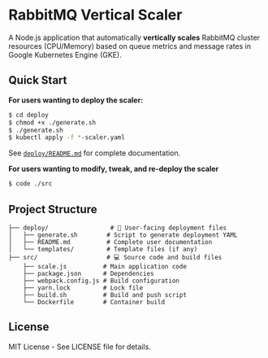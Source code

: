  # RabbitMQ Vertical Scaler

A Node.js application that automatically **vertically scales** RabbitMQ cluster resources (CPU/Memory) based on queue metrics and message rates in Google Kubernetes Engine (GKE).

## Quick Start

**For users wanting to deploy the scaler:**
```bash
$ cd deploy
$ chmod +x ./generate.sh
$ ./generate.sh
$ kubectl apply -f *-scaler.yaml
```
See [`deploy/README.md`](deploy/README.md) for complete documentation.

**For users wanting to modify, tweak, and re-deploy the scaler**
```bash
$ code ./src 
```

## Project Structure

```
├── deploy/                 # 🚀 User-facing deployment files
│   ├── generate.sh        # Script to generate deployment YAML
│   ├── README.md          # Complete user documentation
│   └── templates/         # Template files (if any)
├── src/                   # 💻 Source code and build files
    ├── scale.js          # Main application code
    ├── package.json      # Dependencies
    ├── webpack.config.js # Build configuration
    ├── yarn.lock         # Lock file
    ├── build.sh          # Build and push script
    └── Dockerfile        # Container build
```

## License

MIT License - See LICENSE file for details.
